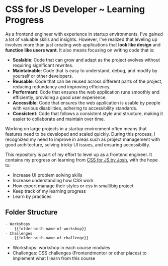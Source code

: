 # CSS for JS Developer ~ Learning Progress

As a frontend engineer with experience in startup environments, I've gained a lot of valuable skills and insights. However, I've realized that leveling up involves more than just creating web applications that **look like design** and **function like users want**. It also means focusing on writing code that is:

- **Scalable**: Code that can grow and adapt as the project evolves without requiring significant rewrites.
- **Maintainable**: Code that is easy to understand, debug, and modify by yourself or other developers.
- **Reusable**: Code that can be reused across different parts of the project, reducing redundancy and improving efficiency.
- **Performant**: Code that ensures the web application runs smoothly and efficiently, providing a good user experience.
- **Accessible**: Code that ensures the web application is usable by people with various disabilities, adhering to accessibility standards.
- **Consistent**: Code that follows a consistent style and structure, making it easier to collaborate and maintain over time.

Working on large projects in a startup environment often means that features need to be developed and scaled quickly. During this process, I recognized my need to improve in areas such as project management with good architecture, solving tricky UI issues, and ensuring accessibility.

This repository is part of my effort to level up as a frontend engineer. It contains my progress on learning from [CSS for JS by Josh]((https://css-for-js.dev/)), with the hope to:

- Increase UI problem solving skills
- Increase understanding how CSS work
- How expert manage their styles or css in small/big project
- Keep track of my learning progress
- Learn by practices

## Folder Structure

```md
- Workshops
  - {{folder-with-name-of-workshop}}
- Challenges
  - {{folder-with-name-of-challenge}}
```

- Workshops: workshop in each course modules
- Challenges: CSS challenges (Frontendmentor or other places) to implement what I learn from this course
